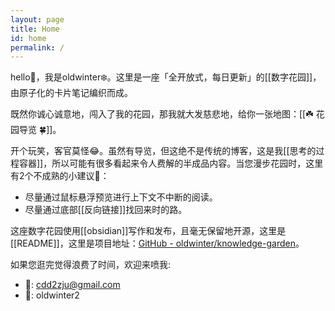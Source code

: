 ```yaml
---
layout: page
title: Home
id: home
permalink: /
---
```


hello👋，我是oldwinter❄️。这里是一座「全开放式，每日更新」的[[数字花园]]，由原子化的卡片笔记编织而成。

既然你诚心诚意地，闯入了我的花园，那我就大发慈悲地，给你一张地图：[[☘️ 花园导览 🍀]]。

开个玩笑，客官莫怪😂。虽然有导览，但这绝不是传统的博客，这是我[[思考的过程容器]]，所以可能有很多看起来令人费解的半成品内容。当您漫步花园时，这里有2个不成熟的小建议💁：
- 尽量通过鼠标悬浮预览进行上下文不中断的阅读。
- 尽量通过底部[[反向链接]]找回来时的路。

这座数字花园使用[[obsidian]]写作和发布，且毫无保留地开源，这里是[[README]]，这里是项目地址：[GitHub - oldwinter/knowledge-garden](https://github.com/oldwinter/knowledge-garden)。

如果您逛完觉得浪费了时间，欢迎来喷我:
- 📩: cdd2zju@gmail.com
- 💬: oldwinter2